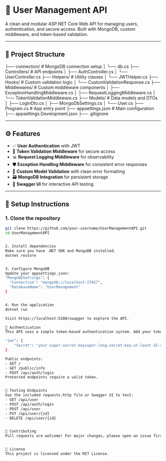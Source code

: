 # 🚀 User Management API

A clean and modular ASP.NET Core Web API for managing users, authentication, and secure access. Built with MongoDB, custom middleware, and token-based validation.

---

## 📁 Project Structure
├── connection/                 # MongoDB connection setup │   └── db.cs ├── Controllers/               # API endpoints │   ├── AuthController.cs │   └── UserController.cs ├── Helpers/                   # Utility classes │   └── JWTHelper.cs ├── Hooks/                     # Custom validation logic │   └── CustomValidationResponse.cs ├── Middlewares/              # Custom middleware components │   ├── ExceptionHandlingMiddleware.cs │   ├── RequestLoggingMiddleware.cs │   └── TokenValidationMiddleware.cs ├── Models/                    # Data models and DTOs │   ├── LoginDto.cs │   ├── MongoDbSettings.cs │   └── User.cs ├── Program.cs                 # App entry point ├── appsettings.json           # Main configuration ├── appsettings.Development.json ├── .gitignore

---

## ⚙️ Features

- ✅ **User Authentication** with JWT
- 🔐 **Token Validation Middleware** for secure access
- 📊 **Request Logging Middleware** for observability
- 🛡️ **Exception Handling Middleware** for consistent error responses
- 🧾 **Custom Model Validation** with clean error formatting
- 🗃️ **MongoDB Integration** for persistent storage
- 🧪 **Swagger UI** for interactive API testing

---

## 🧰 Setup Instructions

### 1. Clone the repository

```bash
git clone https://github.com/your-username/UserManagementAPI.git
cd UserManagementAPI


2. Install dependencies
Make sure you have .NET SDK and MongoDB installed.
dotnet restore


3. Configure MongoDB
Update your appsettings.json:
"MongoDbSettings": {
  "Connection": "mongodb://localhost:27017",
  "DatabaseName": "UserManagement"
}


4. Run the application
dotnet run

Visit https://localhost:5280/swagger to explore the API.

🔐 Authentication
This API uses a simple token-based authentication system. Add your token to the appsettings.json:

"Jwt": {
    "Secret": "your-super-secret-keysuper-long-secret-key-at-least-32-characters!"
}

Public endpoints:
- GET /
- GET /public/info
- POST /api/auth/login
Protected endpoints require a valid token.


🧪 Testing Endpoints
Use the included requests.http file or Swagger UI to test:
- GET /api/user
- POST /api/auth/login
- POST /api/user
- PUT /api/user/{id}
- DELETE /api/user/{id}


🤝 Contributing
Pull requests are welcome! For major changes, please open an issue first to discuss what you’d like to change.


📜 License
This project is licensed under the MIT License.


